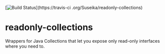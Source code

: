 [![Build Status](https://travis-ci.org/Suseika/readonly-collections.svg?branch=master)](https://travis-ci
.org/Suseika/readonly-collections)

# readonly-collections

Wrappers for Java Collections that let you expose only read-only interfaces where you need to.
